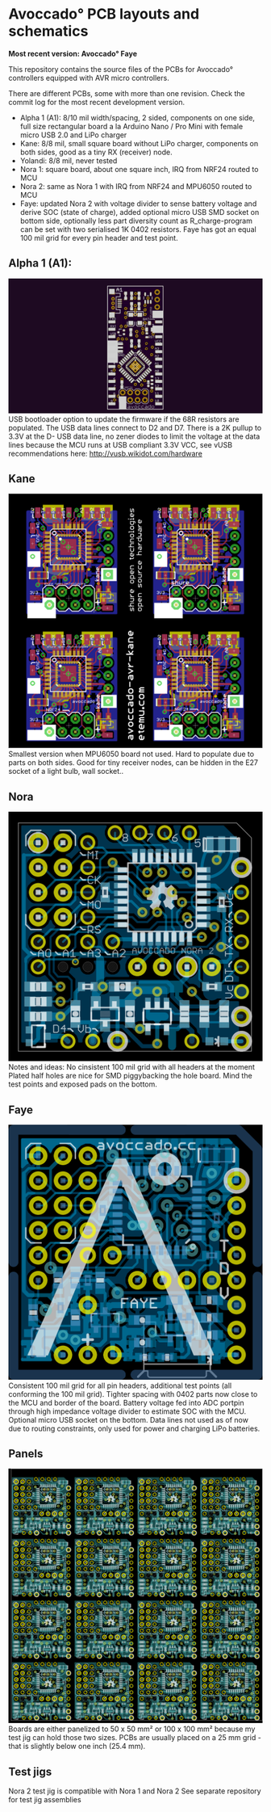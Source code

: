 Avoccado° PCB layouts and schematics
================

**Most recent version: Avoccado° Faye**

This repository contains the source files of the PCBs for Avoccado° controllers equipped with AVR micro controllers.

There are different PCBs, some with more than one revision. Check the commit log for the most recent development version.

 - Alpha 1 (A1): 8/10 mil width/spacing, 2 sided, components on one side, full size rectangular board a la Arduino Nano / Pro Mini with female micro USB 2.0 and LiPo charger
 - Kane: 8/8 mil, small square board without LiPo charger, components on both sides, good as a tiny RX (receiver) node.
 - Yolandi: 8/8 mil, never tested
 - Nora 1: square board, about one square inch, IRQ from NRF24 routed to MCU
 - Nora 2: same as Nora 1 with IRQ from NRF24 and MPU6050 routed to MCU
 - Faye: updated Nora 2 with voltage divider to sense battery voltage and derive SOC (state of charge), added optional micro USB SMD socket on bottom side, optionally less part diversity count as R_charge-program can be set with two serialised 1K 0402 resistors. Faye has got an equal 100 mil grid for every pin header and test point.

Alpha 1 (A1):
----------------
![IMG board screenshot](avoccado-alpha-1/20140912-A1-gerber-files/rendered/ScreenShot_6.png)
USB bootloader option to update the firmware if the 68R resistors are populated. The USB data lines connect to D2 and D7.
There is a 2K pullup to 3.3V at the D- USB data line, no zener diodes to limit the voltage at the data lines because the MCU runs at USB compliant 3.3V VCC, see vUSB recommendations here: http://vusb.wikidot.com/hardware

Kane
----------------
![IMG board screenshot](avoccado-kane/avoccado-avr-pcb-kane-panel/avoccado-avr-pcb-kane-a1-panel.png)
Smallest version when MPU6050 board not used. Hard to populate due to parts on both sides. Good for tiny receiver nodes, can be hidden in the E27 socket of a light bulb, wall socket..

Nora
----------------
![IMG board screenshot](avoccado-nora/avoccado-avr-pcb-nora-2-top.png)
Notes and ideas: No cinsistent 100 mil grid with all headers at the moment
Plated half holes are nice for SMD piggybacking the hole board. Mind the test points and exposed pads on the bottom.

Faye
----------------
![IMG board screenshot](avoccado-faye/avoccado-faye201502122106.png)
Consistent 100 mil grid for all pin headers, additional test points (all conforming the 100 mil grid).
Tighter spacing with 0402 parts now close to the MCU and border of the board.
Battery voltage fed into ADC portpin through high impedance voltage divider to estimate SOC with the MCU.
Optional micro USB socket on the bottom. Data lines not used as of now due to routing constraints, only used for power and charging LiPo batteries.

Panels 
----------------
![IMG board screenshot](avoccado-nora/nora2-panel/avoccado-nora2-panel-top-0.png)
Boards are either panelized to 50 x 50 mm² or 100 x 100 mm² because my test jig can hold those two sizes. PCBs are usually placed on a 25 mm grid - that is slightly below one inch (25.4 mm).

Test jigs
----------------
Nora 2 test jig is compatible with Nora 1 and Nora 2
See separate repository for test jig assemblies
